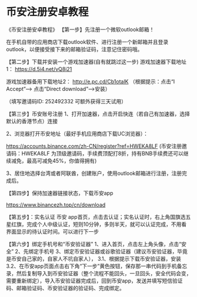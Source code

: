 # 币安注册安卓教程
《币安注册安卓教程》
【第一步】先注册一个微软outlook邮箱！

在手机自带的应用商店下载outlook软件、进行注册一个新邮箱并且登录outlook，以便接受接下来的邮箱验证码，注意记住密码哦。

【第二步】下载并安装一个游戏加速器(自有就跳过这一步)
游戏加速器下载地址1：
https://d.5i4.net/vQ8i21

游戏加速器备用下载地址2：
http://e.pc.cd/Cb1otalK
（根据提示：点击“I Accept”--> 点击“Direct download”-->安装）

（填写邀请码ID: 252492332 可额外获得三天试用）


【第三步】币安账号注册
 1、打开加速器，点击开启快连（若自己有加速器，选择默认的香港节点）连接

 2、浏览器打开币安地址（最好手机应用商店下载UC浏览器）：

https://accounts.binance.com/zh-CN/register?ref=HWEKA8LF
(币安注册邀请码：HWEKA8LF 为顶级邀请码，手续费顶配打8折，持有BNB手续费还可以继续减免，最高可减免45%，你值得拥有)
      
 3、居住地选择台湾或者阿联酋，创建账户，使用outlook邮箱进行注册，注册完成后。

【第四步】保持加速器链接状态，下载币安app

 https://www.binancezh.top/cn/download

【第五步】：实名认证
币安 app首页，点击去认证；实名认证时，右上角国旗选五星红旗，完成个人中级认证，短则10分钟，多则半天，就可以认证完成，不用看界面显示的待认证时间。可以进行下一步

【第六步】绑定手机号和“币安验证器”
 1、进入首页，点击左上角头像，点击“安全”
 2、先绑定手机号
 3、绑定币安验证器或谷歌验证器（建议币安验证器，毕竟是币安自己家的，自家人不坑自家人），
3.1、根据提示下载币安验证器，安装
3.2、在币安app页面点击右下角“下一步”黄色按钮，保存那一串代码到手机备忘录，然后复制导入到币安验证器（整个流程不能回头，一旦回头，安全代码会变，需要重新绑定），导入币安验证器完成后，回到币安app，发送并填写短信验证码、邮箱验证码、币安验证器的验证码、完成绑定。
